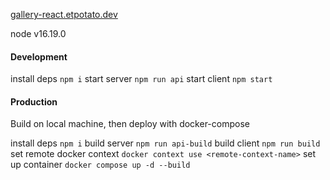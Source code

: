 [gallery-react.etpotato.dev](https://gallery-react.etpotato.dev/)

node v16.19.0

#### Development

install deps
`npm i`
start server
`npm run api`
start client
`npm start`


#### Production

Build on local machine, then deploy with docker-compose

install deps
`npm i`
build server
`npm run api-build`
build client
`npm run build`
set remote docker context
`docker context use <remote-context-name>`
set up container
`docker compose up -d --build`
